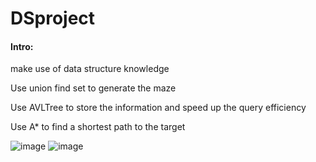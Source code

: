 # DSproject

#### Intro:
make use of data structure knowledge

Use union find set to generate the maze 

Use AVLTree to store the information and speed up the query efficiency

Use A* to find a shortest path to the target


![image](https://user-images.githubusercontent.com/127477377/224258009-06853401-c6b9-4372-92a7-06a086a9718d.png)
![image](https://user-images.githubusercontent.com/127477377/224258086-f3ace624-f46f-42ec-a411-46549a84f318.png)
